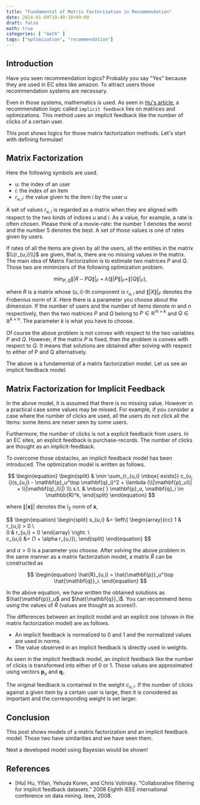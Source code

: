 ```yaml
---
title: "Fundamental of Matrix Factorization in Recommendation"
date: 2024-01-09T19:40:18+09:00
draft: false
math: true
categories: [ "math" ]
tags: ["optimization", "recommendation"]
---
```


<!--more-->

## Introduction

Have you seen recommendation logics? Probably you say "Yes" because they are used in EC sites like amazon.
To attract users those recommendation systems are necessary.

Even in those systems, mathematics is used. As seen in [Hu's article](#references), a recommendation logic called `implicit feedback` lies on matrices and optimizations.
This method uses an implicit feedback like the number of clicks of a certain user.

This post shows logics for those matrix factorization methods. Let's start with defining formulae!

## Matrix Factorization

Here the following symbols are used.

- $u$: the index of an user
- $i$: the index of an item
- $r_{u, i}$: the value given to the item $i$ by the user $u$

A set of values $r_{u, i}$ is regarded as a matrix when they are aligned with respect to the two kinds of indices $u$ and $i$. As a value, for example, a rate is often chosen.
Please think of a movie-rate: the number 1 denotes the worst and the number 5 denotes the best. A set of those values is one of rates given by users.

If rates of all the items are given by all the users, all the entities in the matrix $\\{r_{u,i}\\}$ are given, that is, there are no missing values in the matrix.
The main idea of Matrix Factorization is to estimate two matrices $P$ and $Q$. Those two are minimizers of the following optimization problem.

$$ 
\begin{equation}
\min_{P, Q} \|| R - PQ\||_F + \lambda (\|| P \||_F + \|| Q \||_F),
\end{equation}
$$

where $R$ is a matrix whose $(u,i)$-th component is $r_{u, i}$ and $\|| X \||_F$ denotes the Frobenius norm of $X$. Here there is a parameter you choose about the dimension. If the number of users and the number of items denote $m$ and $n$ respectively, then the two matrices $P$ and $Q$ belong to $P \in \mathbb{R}^{m \times k}$ and $Q \in \mathbb{R}^{k \times n}$. The parameter $k$ is what you have to choose. 

Of course the above problem is not convex with respect to the two variables $P$ and $Q$. However, if the matrix $P$ is fixed, then the problem is convex with respect to $Q$. It means that solutions are obtained after solving with respect to either of P and Q alternatively.

The above is a fundamental of a matrix factorization model. Let us see an implicit feedback model.

## Matrix Factorization for Implicit Feedback 

In the above model, it is assumed that there is no missing value. However in a practical case some values may be missed. For example, if you consider a case where the number of clicks are used, all the users do not click all the items: some items are never seen by some users.

Furthermore, the number of clicks is not a explicit feedback from users. In an EC sites, an explicit feedback is purchase-records. The number of clicks are thought as an implicit-feedback.

To overcome those obstacles, an implicit feedback model has been introduced. The optimization model is written as follows.

$$
\begin{equation}
\begin{split}
& \min \sum_{r_{u,i} \mbox{ exists}} c_{u, i}(s_{u,i} - \mathbf{p}_u^\top \mathbf{q}_i)^2 + \lambda (\\|\mathbf{p}_u\\| + \\|\mathbf{q}_i\\|) \\\
s.t. & \mbox{ } \mathbf{p}_u, \mathbf{q}_i \in \mathbb{R}^k,
\end{split}
\end{equation}
$$

where $\||\mathbf{x}\||$ denotes the $l_2$ norm of $\mathbf{x}$,

$$
\begin{equation}
\begin{split}
s_{u,i} &= \left\\{ \begin{array}{cc}
1 & r_{u,i} > 0 \\\
0 & r_{u,i} = 0
\end{array}
\right. \\\
c_{u,i} &= (1 + \alpha r_{u,i}),
\end{split}
\end{equation}
$$

and $\alpha > 0$ is a parameter you choose. After solving the above problem in the same manner as a matrix factorization model, a matrix $\hat{R}$ can be constructed as

$$
\begin{equation}
\hat{R}_{u,i} = \hat{\mathbf{p}}_u^\top \hat{\mathbf{q}}_i.
\end{equation}
$$

In the above equation, we have written the obtained solutions as $\hat{\mathbf{p}}_u$ and $\hat{\mathbf{q}}_i$. You can recommend items using the values of $\hat{R}$ (values are thought as scores!).

The differences between an implicit model and an explicit one (shown in the matrix factorization model) are as follows.

- An implicit feedback is normalized to 0 and 1 and the normalized values are used in norms.
- The value observed in an implicit feedback is directly used in weights.

As seen in the implicit feedback model, an implicit feedback like the number of clicks is transformed into either of 0 or 1. Those values are approximated using vectors $\mathbf{p}_u$ and $\mathbf{q}_i$.

The original feedback is contained in the weight $c_{u,i}$. If the number of clicks against a given item by a certain user is large, then it is considered as important and the corresponding weight is set larger.

## Conclusion

This post shows models of a matrix factorization and an implicit feedback model. Those two have similarities and we have seen them.

Next a developed model using Bayesian would be shown!

## References
- [Hu] Hu, Yifan, Yehuda Koren, and Chris Volinsky. "Collaborative filtering for implicit feedback datasets." 2008 Eighth IEEE international conference on data mining. Ieee, 2008.
